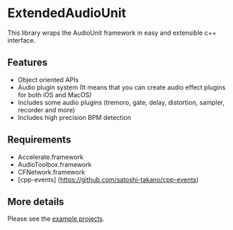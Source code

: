 # ExtendedAudioUnit

This library wraps the AudioUnit framework in easy and extensible c++ interface.

## Features
- Object oriented APIs
- Audio plugin system (It means that you can create audio effect plugins for both iOS and MacOS)
- Includes some audio plugins (tremoro, gate, delay, distortion, sampler, recorder and more)
- Includes high precision BPM detection

## Requirements
- Accelerate.framework
- AudioToolbox.framework
- CFNetwork.framework
- [cpp-events] (https://github.com/satoshi-takano/cpp-events)


## More details
Please see the [example projects](https://github.com/satoshi-takano/ExtendedAudioUnit/tree/master/ExtendedAudioUnit).
